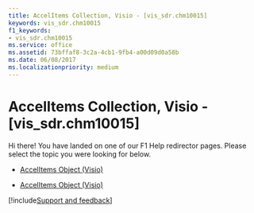 ```yaml
---
title: AccelItems Collection, Visio - [vis_sdr.chm10015]
keywords: vis_sdr.chm10015
f1_keywords:
- vis_sdr.chm10015
ms.service: office
ms.assetid: 73bffaf8-3c2a-4cb1-9fb4-a00d09d0a58b
ms.date: 06/08/2017
ms.localizationpriority: medium
---
```



# AccelItems Collection, Visio - [vis_sdr.chm10015]

Hi there! You have landed on one of our F1 Help redirector pages. Please select the topic you were looking for below.

- [AccelItems Object (Visio)](https://msdn.microsoft.com/library/0ea77c63-1fe4-4edf-0b7b-2293eb4ed180%28Office.15%29.aspx)

- [AccelItems Object (Visio)](https://msdn.microsoft.com/library/183d6b82-7bd4-69a3-562a-c17092442f9f.aspx)

[!include[Support and feedback](~/includes/feedback-boilerplate.md)]